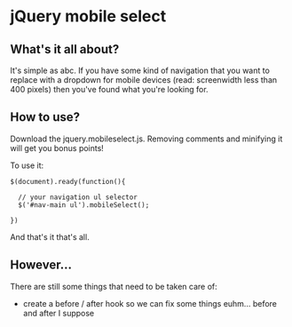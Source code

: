 jQuery mobile select
====================

What's it all about?
--------------------

It's simple as abc. If you have some kind of navigation that you want to replace with 
a dropdown for mobile devices (read: screenwidth less than 400 pixels) then you've 
found what you're looking for.

How to use?
-----------

Download the jquery.mobileselect.js. Removing comments and minifying it will get you bonus points!

To use it:

    $(document).ready(function(){
  
      // your navigation ul selector
      $('#nav-main ul').mobileSelect();
  
    })

And that's it that's all.

However...
----------

There are still some things that need to be taken care of:

*  create a before / after hook so we can fix some things euhm... before and after I suppose